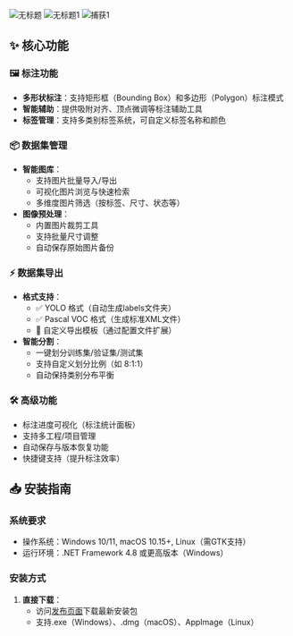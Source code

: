 ![无标题](https://github.com/user-attachments/assets/22d1f2be-5814-4cd2-a576-461fe0d90aff)
![无标题1](https://github.com/user-attachments/assets/82b383f1-3c70-4775-a2e9-6446a0f3cdf1)
![捕获1](https://github.com/user-attachments/assets/7a56fc95-3bc2-40d9-81e9-4a7e056dc38c)
## ✨ 核心功能

### 🖼️ 标注功能
- ​**​多形状标注​**​：支持矩形框（Bounding Box）和多边形（Polygon）标注模式
- ​**​智能辅助​**​：提供吸附对齐、顶点微调等标注辅助工具
- ​**​标签管理​**​：支持多类别标签系统，可自定义标签名称和颜色

### 📦 数据集管理
- ​**​智能图库​**​：
  - 支持图片批量导入/导出
  - 可视化图片浏览与快速检索
  - 多维度图片筛选（按标签、尺寸、状态等）
- ​**​图像预处理​**​：
  - 内置图片裁剪工具
  - 支持批量尺寸调整
  - 自动保存原始图片备份

### ⚡ 数据集导出
- ​**​格式支持​**​：
  - ✅ YOLO 格式（自动生成labels文件夹）
  - ✅ Pascal VOC 格式（生成标准XML文件）
  - 📁 自定义导出模板（通过配置文件扩展）
- ​**​智能分割​**​：
  - 一键划分训练集/验证集/测试集
  - 支持自定义划分比例（如 8:1:1）
  - 自动保持类别分布平衡

### 🛠️ 高级功能
- 标注进度可视化（标注统计面板）
- 支持多工程/项目管理
- 自动保存与版本恢复功能
- 快捷键支持（提升标注效率）

## 📥 安装指南

### 系统要求
- 操作系统：Windows 10/11, macOS 10.15+, Linux（需GTK支持）
- 运行环境：.NET Framework 4.8 或更高版本（Windows）<!-- 根据实际技术栈调整 -->

### 安装方式
1. ​**​直接下载​**​：
   - 访问[发布页面]()下载最新安装包
   - 支持.exe（Windows）、.dmg（macOS）、AppImage（Linux）
